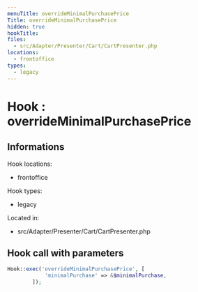 ```yaml
---
menuTitle: overrideMinimalPurchasePrice
Title: overrideMinimalPurchasePrice
hidden: true
hookTitle: 
files:
  - src/Adapter/Presenter/Cart/CartPresenter.php
locations:
  - frontoffice
types:
  - legacy
---
```


# Hook : overrideMinimalPurchasePrice

## Informations

Hook locations: 
  - frontoffice

Hook types: 
  - legacy

Located in: 
  - src/Adapter/Presenter/Cart/CartPresenter.php

## Hook call with parameters

```php
Hook::exec('overrideMinimalPurchasePrice', [
            'minimalPurchase' => &$minimalPurchase,
        ]);
```
